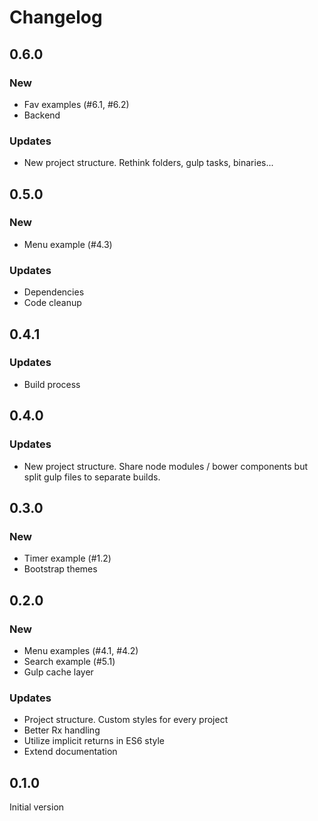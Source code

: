 # Changelog

## 0.6.0

### New
* Fav examples (\#6.1, \#6.2)
* Backend

### Updates
* New project structure. Rethink folders, gulp tasks, binaries...

## 0.5.0

### New
* Menu example (\#4.3)

### Updates
* Dependencies
* Code cleanup

## 0.4.1

### Updates
* Build process

## 0.4.0

### Updates
* New project structure. Share node modules / bower components but split gulp files
  to separate builds.

## 0.3.0

### New
* Timer example (\#1.2)
* Bootstrap themes

## 0.2.0

### New
* Menu examples (\#4.1, \#4.2)
* Search example (\#5.1)
* Gulp cache layer

### Updates
* Project structure. Custom styles for every project
* Better Rx handling
* Utilize implicit returns in ES6 style
* Extend documentation

## 0.1.0
Initial version
